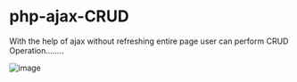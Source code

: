 # php-ajax-CRUD
With the help of ajax without refreshing entire page user can perform CRUD Operation........

![image](https://user-images.githubusercontent.com/81670997/166187755-8c435978-b98e-4bd0-b748-c6111d30e729.png)
